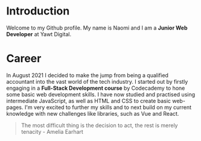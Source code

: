 # Introduction

Welcome to my Github profile. My name is Naomi and I am a **Junior Web Developer** at Yawt Digital.

# Career

In August 2021 I decided to make the jump from being a qualified accountant into the vast world of the tech industry.
I started out by firstly engaging in a **Full-Stack Development course** by Codecademy to hone some basic web development skills. 
I have now studied and practised using intermediate JavaScript, as well as HTML and CSS to create basic web-pages. I'm very excited to further my skills and to next build on my current knowledge with new challenges like libraries, such as Vue and React.

> The most difficult thing is the decision to act, the rest is merely tenacity - Amelia Earhart


<!---
naomilk/naomilk is a ✨ special ✨ repository because its `README.md` (this file) appears on your GitHub profile.
You can click the Preview link to take a look at your changes.
--->
